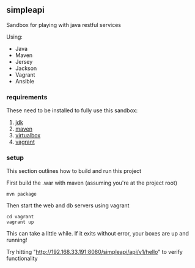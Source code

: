 ## simpleapi
Sandbox for playing with java restful services

Using:
* Java
* Maven
* Jersey
* Jackson
* Vagrant
* Ansible

### requirements
These need to be installed to fully use this sandbox:
1. [jdk](http://www.oracle.com/technetwork/java/javase/downloads/index.html)
2. [maven](http://maven.apache.org/download.cgi)
3. [virtualbox](https://www.virtualbox.org/wiki/Downloads)
4. [vagrant](http://www.vagrantup.com/downloads.html)

### setup
This section outlines how to build and run this project

First build the .war with maven (assuming you're at the project root)
```
mvn package
```

Then start the web and db servers using vagrant
```
cd vagrant
vagrant up
```

This can take a little while. If it exits without error, your boxes are up and running!

Try hitting "http://192.168.33.191:8080/simpleapi/api/v1/hello" to verify functionality